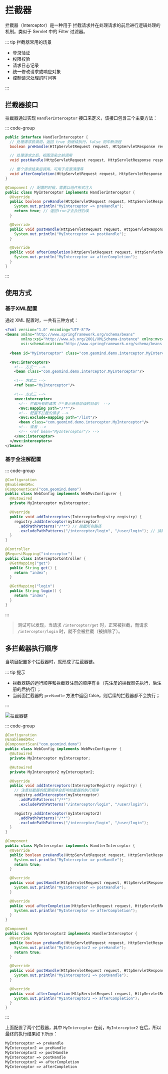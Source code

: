 # 拦截器

拦截器（Interceptor）是一种用于 拦截请求并在处理请求的前后进行逻辑处理的机制。类似于 Servlet 中的 Filter 过滤器。

::: tip 拦截器常用的场景

- 登录验证
- 权限校验
- 请求日志记录
- 统一修改请求或响应对象
- 控制请求处理的时间等

:::



## 拦截器接口

拦截器通过实现 `HandlerInterceptor` 接口来定义，该接口包含三个主要方法：

::: code-group

```java [HandlerInterceptor]
public interface HandlerInterceptor {
  // 处理请求前调用，返回 true 则继续执行，false 则中断流程
  boolean preHandle(HttpServletRequest request, HttpServletResponse response, Object handler) throws Exception;

  // 处理请求之后，视图渲染之前调用
  void postHandle(HttpServletRequest request, HttpServletResponse response, Object handler, ModelAndView modelAndView) throws Exception;

  // 整个请求结束后调用，可用于资源清理等
  void afterCompletion(HttpServletRequest request, HttpServletResponse response, Object handler, Exception ex) throws Exception;
}
```

```java [MyInterceptor] {2}
@Component // 配置的时候，需要以组件形式注入
public class MyInterceptor implements HandlerInterceptor {
  @Override
  public boolean preHandle(HttpServletRequest request, HttpServletResponse response, Object handler) throws Exception {
    System.out.println("MyInterceptor => preHandle");
    return true; // 返回true才会执行后续
  }

  @Override
  public void postHandle(HttpServletRequest request, HttpServletResponse response, Object handler, ModelAndView modelAndView) throws Exception {
    System.out.println("MyInterceptor => postHandle");
  }

  @Override
  public void afterCompletion(HttpServletRequest request, HttpServletResponse response, Object handler, Exception ex) throws Exception {
    System.out.println("MyInterceptor => afterCompletion");
  }
}
```

:::



## 使用方式

### 基于XML配置

通过 XML 配置时，一共有三种方式：

```xml {SpringMVC.xml}
<?xml version="1.0" encoding="UTF-8"?>
<beans xmlns="http://www.springframework.org/schema/beans"
       xmlns:xsi="http://www.w3.org/2001/XMLSchema-instance" xmlns:mvc="http://www.springframework.org/schema/mvc"
       xsi:schemaLocation="http://www.springframework.org/schema/beans http://www.springframework.org/schema/beans/spring-beans.xsd http://www.springframework.org/schema/mvc https://www.springframework.org/schema/mvc/spring-mvc.xsd">
  
  <bean id="MyInterceptor" class="com.geomind.demo.interceptor.MyInterceptor"/>

  <mvc:interceptors>
    <!-- 方式一 -->
    <bean class="com.geomind.demo.interceptor.MyInterceptor"/>

    <!-- 方式二 -->
    <ref bean="MyInterceptor"/>

    <!-- 方式三 -->
    <mvc:interceptor>
      <!-- 拦截所有的请求（**表示任意层级的目录） -->
      <mvc:mapping path="/**"/>
      <!-- 配置不拦截的请求 -->
      <mvc:exclude-mapping path="/list"/>
      <bean class="com.geomind.demo.interceptor.MyInterceptor"/>
      <!-- 或者 -->
      <!-- <ref bean="MyInterceptor"/> -->
    </mvc:interceptor>
  </mvc:interceptors>
</beans>
```



### 基于全注解配置

::: code-group

```java [WebConfig]
@Configuration
@EnableWebMvc
@ComponentScan("com.geomind.demo")
public class WebConfig implements WebMvcConfigurer {
  @Autowired
  private MyInterceptor myInterceptor;

  @Override
  public void addInterceptors(InterceptorRegistry registry) {
    registry.addInterceptor(myInterceptor)
      .addPathPatterns("/**") // 拦截所有路径
      .excludePathPatterns("/interceptor/login", "/user/login"); // 排除多个路径
  }
}
```

```java [InterceptorController]
@Controller
@RequestMapping("interceptor")
public class InterceptorController {
  @GetMapping("get")
  public String get() {
    return "index";
  }

  @GetMapping("login")
  public String login() {
    return "index";
  }
}
```

:::

>测试可以发现，当请求 `/interceptor/get` 时，正常被拦截，而请求 `/interceptor/login` 时，就不会被拦截（被排除了）。





## 多拦截器执行顺序

当项目配置多个拦截器时，就形成了拦截器链。

::: tip 提示

- 拦截器链的运行顺序和拦截器注册的顺序有关（先注册的拦截器先执行，后注册的后执行）；
- 当前面拦截器的 `preHandle` 方法中返回 false，则后续的拦截器都不会执行；

:::

![拦截器链](.\assets\拦截器链.png)

::: code-group

```java [WebConfig] {14,18}
@Configuration
@EnableWebMvc
@ComponentScan("com.geomind.demo")
public class WebConfig implements WebMvcConfigurer {
  @Autowired
  private MyInterceptor myInterceptor;

  @Autowired
  private MyInterceptor2 myInterceptor2;

  @Override
  public void addInterceptors(InterceptorRegistry registry) {
    // 注意拦截器的配置顺序会影响拦截器的执行顺序
    registry.addInterceptor(myInterceptor)
      .addPathPatterns("/**")
      .excludePathPatterns("/interceptor/login", "/user/login");

    registry.addInterceptor(myInterceptor2)
      .addPathPatterns("/**")
      .excludePathPatterns("/interceptor/login", "/user/login");
  }
}
```

```java [MyInterceptor] {6}
@Component
public class MyInterceptor implements HandlerInterceptor {
  @Override
  public boolean preHandle(HttpServletRequest request, HttpServletResponse response, Object handler) throws Exception {
    System.out.println("MyInterceptor => preHandle");
    return true;
  }

  @Override
  public void postHandle(HttpServletRequest request, HttpServletResponse response, Object handler, ModelAndView modelAndView) throws Exception {
    System.out.println("MyInterceptor => postHandle");
  }

  @Override
  public void afterCompletion(HttpServletRequest request, HttpServletResponse response, Object handler, Exception ex) throws Exception {
    System.out.println("MyInterceptor => afterCompletion");
  }
}
```

```java [MyInterceptor2]
@Component
public class MyInterceptor2 implements HandlerInterceptor {
  @Override
  public boolean preHandle(HttpServletRequest request, HttpServletResponse response, Object handler) throws Exception {
    System.out.println("MyInterceptor2 => preHandle");
    return true;
  }

  @Override
  public void postHandle(HttpServletRequest request, HttpServletResponse response, Object handler, ModelAndView modelAndView) throws Exception {
    System.out.println("MyInterceptor2 => postHandle");
  }

  @Override
  public void afterCompletion(HttpServletRequest request, HttpServletResponse response, Object handler, Exception ex) throws Exception {
    System.out.println("MyInterceptor2 => afterCompletion");
  }
}
```

:::

上面配置了两个拦截器，其中 `MyInterceptor` 在前，`MyInterceptor2` 在后，所以最终的执行结果如下所示：

```txt
MyInterceptor => preHandle
MyInterceptor2 => preHandle
MyInterceptor2 => postHandle
MyInterceptor => postHandle
MyInterceptor2 => afterCompletion
MyInterceptor => afterCompletion
```
